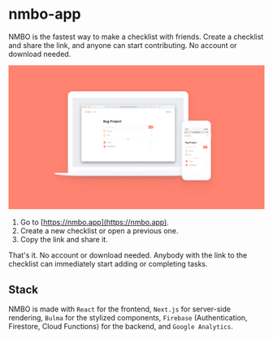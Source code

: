 # nmbo-app

NMBO is the fastest way to make a checklist with friends. Create a checklist and share the link, and anyone can start contributing. No account or download needed. 

![](https://github.com/kennethlng/nmbo-app/blob/master/src/assets/images/Cover@1x.png?raw=true)

1. Go to [https://nmbo.app](https://nmbo.app). 
2. Create a new checklist or open a previous one.
3. Copy the link and share it.

That's it. No account or download needed. Anybody with the link to the checklist can immediately start adding or completing tasks. 

## Stack

NMBO is made with `React` for the frontend, `Next.js` for server-side rendering, `Bulma` for the stylized components, `Firebase` (Authentication, Firestore, Cloud Functions) for the backend, and `Google Analytics`. 

